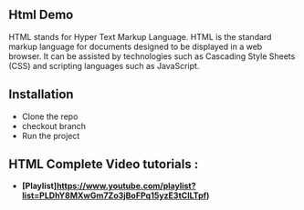 
## Html Demo

HTML stands for Hyper Text Markup Language.
HTML is the standard markup language for documents designed to be displayed in a web browser.
It can be assisted by technologies such as Cascading Style Sheets (CSS) and scripting languages such as JavaScript.

## Installation

- Clone the repo
- checkout branch
- Run the project


## HTML Complete Video tutorials :

- **[Playlist]https://www.youtube.com/playlist?list=PLDhY8MXwGm7Zo3jBoFPq15yzE3tClLTpf)**
